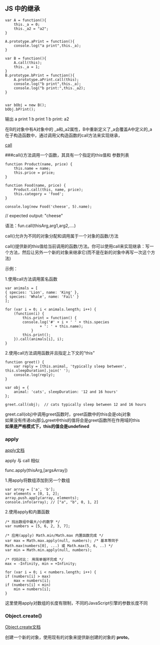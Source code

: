 ## JS 中的继承

    var A = function(){
        this._a = 0;
        this._a2 = "a2";
    }

    A.prototype.aPrint = function(){
        console.log("a print",this._a);
    }

    var B = function(){
        A.call(this);
        this._a = 1;
    }
    B.prototype.bPrint = function(){
        A.prototype.aPrint.call(this);
        console.log("b print",this._a);
        console.log("b print:",this._a2);
    }


    var bObj = new B();
    bObj.bPrint();

输出
    a print 1
    b print 1
    b print: a2

在B的对象中有A对象中的 _a和_a2属性，B中重新定义了_a会覆盖A中定义的_a  
在子构造函数中，通过调用父构造函数的call方法来实现继承，


[call](https://developer.mozilla.org/en-US/docs/Web/JavaScript/Reference/Global_Objects/Function/call)  


###call()方法调用一个函数，其具有一个指定的this值和 参数列表  

    function Product(name, price) {
        this.name = name;
        this.price = price;
    }

    function Food(name, price) {
        Product.call(this, name, price);
        this.category = 'food';
    }

    console.log(new Food('cheese', 5).name);

// expected output: "cheese"

语法：fun.call(thisArg,arg1,arg2,....)  

call()允许为不同的对象分配和调用属于一个对象的函数/方法  

call()提供新的this值给当前调用的函数/方法。你可以使用call来实现继承：写一个方法，然后让另外一个新的对象来继承它(而不是在新的对象中再写一次这个方法)  

示例：  

1.使用call方法调用匿名函数  

    var animals = [
    { species: 'Lion', name: 'King' },
    { species: 'Whale', name: 'Fail' }
    ];

    for (var i = 0; i < animals.length; i++) {
        (function(i) {
            this.print = function() {
            console.log('#' + i + ' ' + this.species
                    + ': ' + this.name);
                }
            this.print();
        }).call(animals[i], i);
    }

2.使用call方法调用函数并且指定上下文的“this”

    function greet() {
        var reply = [this.animal, 'typically sleep between', this.sleepDuration].join(' ');
        console.log(reply);
    }

    var obj = {
        animal: 'cats', sleepDuration: '12 and 16 hours'
    };

    greet.call(obj);  // cats typically sleep between 12 and 16 hours

greet.call(obj)中调用greet函数时，greet函数中的this会是obj对象  
如果没有传递obj那么greet中this的值将会是greet函数所在作用域的this  
__如果是严格模式下，this的值会是undefined__


### apply 

[apply文档](https://developer.mozilla.org/zh-CN/docs/Web/JavaScript/Reference/Global_Objects/Function/apply)  

apply 与 call 相似  

func.apply(thisArg,[argsArray])

1.用apply将数组添加到另一个数组  

    var array = ['a', 'b'];
    var elements = [0, 1, 2];
    array.push.apply(array, elements);
    console.info(array); // ["a", "b", 0, 1, 2]

2.使用apply和内置函数  

    /* 找出数组中最大/小的数字 */
    var numbers = [5, 6, 2, 3, 7];

    /* 应用(apply) Math.min/Math.max 内置函数完成 */
    var max = Math.max.apply(null, numbers); /* 基本等同于 Math.max(numbers[0], ...) 或 Math.max(5, 6, ..) */
    var min = Math.min.apply(null, numbers);

    /* 代码对比： 用简单循环完成 */
    max = -Infinity, min = +Infinity;

    for (var i = 0; i < numbers.length; i++) {
    if (numbers[i] > max)
        max = numbers[i];
    if (numbers[i] < min) 
        min = numbers[i];
    }

这里使用apply对数组的长度有限制，不同的JavaScript引擎的参数长度不同  






### Object.create()  
[Object.create文档](https://developer.mozilla.org/zh-CN/docs/Web/JavaScript/Reference/Global_Objects/Object/create)  

创建一个新的对象，使用现有的对象来提供新创建的对象的  __proto__。


